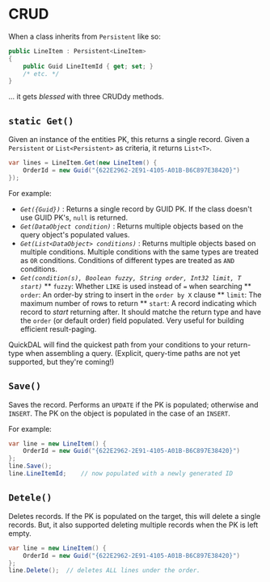 # CRUD

When a class inherits from `Persistent` like so:

```c#
public LineItem : Persistent<LineItem>
{
	public Guid LineItemId { get; set; }
	/* etc. */
}
```

... it gets *blessed* with three CRUDdy methods.

## `static Get()`

Given an instance of the entities PK, this returns a single record. Given a `Persistent` or `List<Persistent>` as criteria, it returns `List<T>`.

```c#
var lines = LineItem.Get(new LineItem() {
	OrderId = new Guid("{622E2962-2E91-4105-A01B-B6C897E38420}")
});
```

For example:

* *`Get({Guid})`* : Returns a single record by GUID PK. If the class doesn't use GUID PK's, `null` is returned.
* *`Get(DataObject condition)`* : Returns multiple objects based on the query object's populated values.
* *`Get(List<DataObject> conditions)`* : Returns multiple objects based on multiple conditions. Multiple conditions with the same types are treated as `OR` conditions. Conditions of different types are treated as `AND` conditions.
* *`Get(condition(s), Boolean fuzzy, String order, Int32 limit, T start)`*
** `fuzzy`: Whether `LIKE` is used instead of `=` when searching
** `order`: An order-by string to insert in the `order by X` clause
** `limit`: The maximum number of rows to return
** `start`: A record indicating which record to _start_ returning after. It should matche the return type and have the `order` (or default order) field populated. Very useful for building efficient result-paging.

QuickDAL will find the quickest path from your conditions to your return-type when assembling a query. (Explicit, query-time paths are not yet supported, but they're coming!)

## `Save()`

Saves the record. Performs an `UPDATE` if the PK is populated; otherwise and `INSERT`. The PK on the object is populated in the case of an `INSERT`.

For example:

```c#
var line = new LineItem() {
	OrderId = new Guid("{622E2962-2E91-4105-A01B-B6C897E38420}")
};
line.Save();
line.LineItemId;	// now populated with a newly generated ID
```

## `Detele()`

Deletes records. If the PK is populated on the target, this will delete a single records. But, it also supported deleting multiple records when the PK is left empty.

```c#
var line = new LineItem() {
	OrderId = new Guid("{622E2962-2E91-4105-A01B-B6C897E38420}")
};
line.Delete();	// deletes ALL lines under the order.
```
